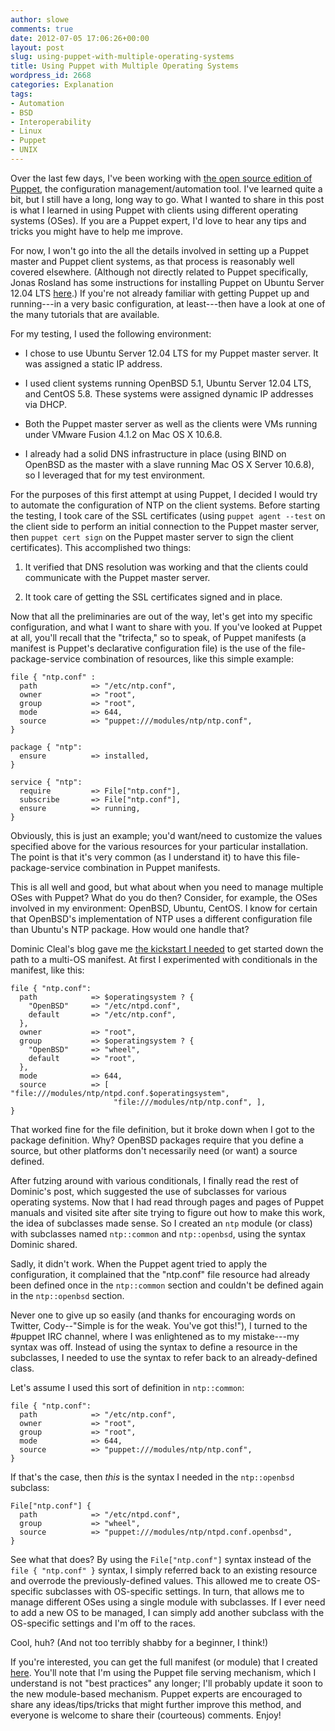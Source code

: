```yaml
---
author: slowe
comments: true
date: 2012-07-05 17:06:26+00:00
layout: post
slug: using-puppet-with-multiple-operating-systems
title: Using Puppet with Multiple Operating Systems
wordpress_id: 2668
categories: Explanation
tags:
- Automation
- BSD
- Interoperability
- Linux
- Puppet
- UNIX
---
```


Over the last few days, I've been working with [the open source edition of Puppet](http://puppetlabs.com/puppet/puppet-open-source/), the configuration management/automation tool. I've learned quite a bit, but I still have a long, long way to go. What I wanted to share in this post is what I learned in using Puppet with clients using different operating systems (OSes). If you are a Puppet expert, I'd love to hear any tips and tricks you might have to help me improve.

For now, I won't go into the all the details involved in setting up a Puppet master and Puppet client systems, as that process is reasonably well covered elsewhere. (Although not directly related to Puppet specifically, Jonas Rosland has some instructions for installing Puppet on Ubuntu Server 12.04 LTS [here](http://purevirtual.eu/2012/07/how-to-get-started-with-razor-and-puppet-part-1/).) If you're not already familiar with getting Puppet up and running---in a very basic configuration, at least---then have a look at one of the many tutorials that are available.

For my testing, I used the following environment:

* I chose to use Ubuntu Server 12.04 LTS for my Puppet master server. It was assigned a static IP address.

* I used client systems running OpenBSD 5.1, Ubuntu Server 12.04 LTS, and CentOS 5.8. These systems were assigned dynamic IP addresses via DHCP.

* Both the Puppet master server as well as the clients were VMs running under VMware Fusion 4.1.2 on Mac OS X 10.6.8.

* I already had a solid DNS infrastructure in place (using BIND on OpenBSD as the master with a slave running Mac OS X Server 10.6.8), so I leveraged that for my test environment.

For the purposes of this first attempt at using Puppet, I decided I would try to automate the configuration of NTP on the client systems. Before starting the testing, I took care of the SSL certificates (using `puppet agent --test` on the client side to perform an initial connection to the Puppet master server, then `puppet cert sign` on the Puppet master server to sign the client certificates). This accomplished two things:

1. It verified that DNS resolution was working and that the clients could communicate with the Puppet master server.

2. It took care of getting the SSL certificates signed and in place.

Now that all the preliminaries are out of the way, let's get into my specific configuration, and what I want to share with you. If you've looked at Puppet at all, you'll recall that the "trifecta," so to speak, of Puppet manifests (a manifest is Puppet's declarative configuration file) is the use of the file-package-service combination of resources, like this simple example:

``` puppet
file { "ntp.conf" :
  path            => "/etc/ntp.conf",
  owner           => "root",
  group           => "root",
  mode            => 644,
  source          => "puppet:///modules/ntp/ntp.conf",
}

package { "ntp":
  ensure          => installed,
}

service { "ntp":
  require         => File["ntp.conf"],
  subscribe       => File["ntp.conf"],
  ensure          => running,
}
```

Obviously, this is just an example; you'd want/need to customize the values specified above for the various resources for your particular installation. The point is that it's very common (as I understand it) to have this file-package-service combination in Puppet manifests.

This is all well and good, but what about when you need to manage multiple OSes with Puppet? What do you do then? Consider, for example, the OSes involved in my environment: OpenBSD, Ubuntu, CentOS. I know for certain that OpenBSD's implementation of NTP uses a different configuration file than Ubuntu's NTP package. How would one handle that?

Dominic Cleal's blog gave me [the kickstart I needed](http://m0dlx.com/blog/Puppet_manifests__a_multi_OS_style_guide.html) to get started down the path to a multi-OS manifest. At first I experimented with conditionals in the manifest, like this:

``` puppet
file { "ntp.conf":
  path            => $operatingsystem ? {
    "OpenBSD"     => "/etc/ntpd.conf",
    default       => "/etc/ntp.conf",
  },
  owner           => "root",
  group           => $operatingsystem ? {
    "OpenBSD"     => "wheel",
    default       => "root",
  },
  mode            => 644,
  source          => [ "file:///modules/ntp/ntpd.conf.$operatingsystem",
                       "file:///modules/ntp/ntp.conf", ],
}
```

That worked fine for the file definition, but it broke down when I got to the package definition. Why? OpenBSD packages require that you define a source, but other platforms don't necessarily need (or want) a source defined.

After futzing around with various conditionals, I finally read the rest of Dominic's post, which suggested the use of subclasses for various operating systems. Now that I had read through pages and pages of Puppet manuals and visited site after site trying to figure out how to make this work, the idea of subclasses made sense. So I created an `ntp` module (or class) with subclasses named `ntp::common` and `ntp::openbsd`, using the syntax Dominic shared.

Sadly, it didn't work. When the Puppet agent tried to apply the configuration, it complained that the "ntp.conf" file resource had already been defined once in the `ntp::common` section and couldn't be defined again in the `ntp::openbsd` section.

Never one to give up so easily (and thanks for encouraging words on Twitter, Cody--"Simple is for the weak. You've got this!"), I turned to the #puppet IRC channel, where I was enlightened as to my mistake---my syntax was off. Instead of using the syntax to define a resource in the subclasses, I needed to use the syntax to refer back to an already-defined class.

Let's assume I used this sort of definition in `ntp::common`:

``` puppet
file { "ntp.conf":
  path            => "/etc/ntp.conf",
  owner           => "root",
  group           => "root",
  mode            => 644,
  source          => "puppet:///modules/ntp/ntp.conf",
}
```

If that's the case, then _this_ is the syntax I needed in the `ntp::openbsd` subclass:

``` puppet
File["ntp.conf"] {
  path            => "/etc/ntpd.conf",
  group           => "wheel",
  source          => "puppet:///modules/ntp/ntpd.conf.openbsd",
}
```

See what that does? By using the `File["ntp.conf"]` syntax instead of the `file { "ntp.conf" }` syntax, I simply referred back to an existing resource and overrode the previously-defined values. This allowed me to create OS-specific subclasses with OS-specific settings. In turn, that allows me to manage different OSes using a single module with subclasses. If I ever need to add a new OS to be managed, I can simply add another subclass with the OS-specific settings and I'm off to the races.

Cool, huh? (And not too terribly shabby for a beginner, I think!)

If you're interested, you can get the full manifest (or module) that I created [here](http://pastebin.com/kmvNE1A4). You'll note that I'm using the Puppet file serving mechanism, which I understand is not "best practices" any longer; I'll probably update it soon to the new module-based mechanism. Puppet experts are encouraged to share any ideas/tips/tricks that might further improve this method, and everyone is welcome to share their (courteous) comments. Enjoy!
